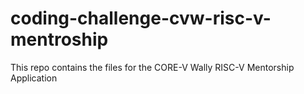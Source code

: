 # coding-challenge-cvw-risc-v-mentroship
This repo contains the files for the CORE-V Wally RISC-V Mentorship Application
